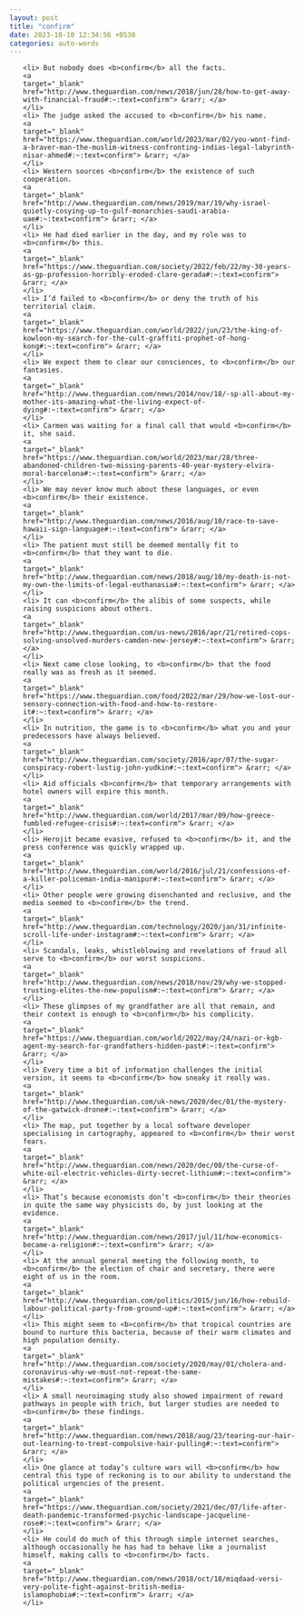 ```yaml
---
layout: post
title: "confirm"
date: 2023-10-10 12:34:56 +0530
categories: auto-words
---
```

<ol>

    <li> But nobody does <b>confirm</b> all the facts.
    <a 
    target="_blank" 
    href="http://www.theguardian.com/news/2018/jun/28/how-to-get-away-with-financial-fraud#:~:text=confirm"> &rarr; </a>
    </li>
    <li> The judge asked the accused to <b>confirm</b> his name.
    <a 
    target="_blank" 
    href="https://www.theguardian.com/world/2023/mar/02/you-wont-find-a-braver-man-the-muslim-witness-confronting-indias-legal-labyrinth-nisar-ahmed#:~:text=confirm"> &rarr; </a>
    </li>
    <li> Western sources <b>confirm</b> the existence of such cooperation.
    <a 
    target="_blank" 
    href="http://www.theguardian.com/news/2019/mar/19/why-israel-quietly-cosying-up-to-gulf-monarchies-saudi-arabia-uae#:~:text=confirm"> &rarr; </a>
    </li>
    <li> He had died earlier in the day, and my role was to <b>confirm</b> this.
    <a 
    target="_blank" 
    href="https://www.theguardian.com/society/2022/feb/22/my-30-years-as-gp-profession-horribly-eroded-clare-gerada#:~:text=confirm"> &rarr; </a>
    </li>
    <li> I’d failed to <b>confirm</b> or deny the truth of his territorial claim.
    <a 
    target="_blank" 
    href="https://www.theguardian.com/world/2022/jun/23/the-king-of-kowloon-my-search-for-the-cult-graffiti-prophet-of-hong-kong#:~:text=confirm"> &rarr; </a>
    </li>
    <li> We expect them to clear our consciences, to <b>confirm</b> our fantasies.
    <a 
    target="_blank" 
    href="http://www.theguardian.com/news/2014/nov/18/-sp-all-about-my-mother-its-amazing-what-the-living-expect-of-dying#:~:text=confirm"> &rarr; </a>
    </li>
    <li> Carmen was waiting for a final call that would <b>confirm</b> it, she said.
    <a 
    target="_blank" 
    href="https://www.theguardian.com/world/2023/mar/28/three-abandoned-children-two-missing-parents-40-year-mystery-elvira-moral-barcelona#:~:text=confirm"> &rarr; </a>
    </li>
    <li> We may never know much about these languages, or even <b>confirm</b> their existence.
    <a 
    target="_blank" 
    href="http://www.theguardian.com/news/2016/aug/10/race-to-save-hawaii-sign-language#:~:text=confirm"> &rarr; </a>
    </li>
    <li> The patient must still be deemed mentally fit to <b>confirm</b> that they want to die.
    <a 
    target="_blank" 
    href="http://www.theguardian.com/news/2018/aug/10/my-death-is-not-my-own-the-limits-of-legal-euthanasia#:~:text=confirm"> &rarr; </a>
    </li>
    <li> It can <b>confirm</b> the alibis of some suspects, while raising suspicions about others.
    <a 
    target="_blank" 
    href="http://www.theguardian.com/us-news/2016/apr/21/retired-cops-solving-unsolved-murders-camden-new-jersey#:~:text=confirm"> &rarr; </a>
    </li>
    <li> Next came close looking, to <b>confirm</b> that the food really was as fresh as it seemed.
    <a 
    target="_blank" 
    href="https://www.theguardian.com/food/2022/mar/29/how-we-lost-our-sensory-connection-with-food-and-how-to-restore-it#:~:text=confirm"> &rarr; </a>
    </li>
    <li> In nutrition, the game is to <b>confirm</b> what you and your predecessors have always believed.
    <a 
    target="_blank" 
    href="http://www.theguardian.com/society/2016/apr/07/the-sugar-conspiracy-robert-lustig-john-yudkin#:~:text=confirm"> &rarr; </a>
    </li>
    <li> Aid officials <b>confirm</b> that temporary arrangements with hotel owners will expire this month.
    <a 
    target="_blank" 
    href="http://www.theguardian.com/world/2017/mar/09/how-greece-fumbled-refugee-crisis#:~:text=confirm"> &rarr; </a>
    </li>
    <li> Herojit became evasive, refused to <b>confirm</b> it, and the press conference was quickly wrapped up.
    <a 
    target="_blank" 
    href="http://www.theguardian.com/world/2016/jul/21/confessions-of-a-killer-policeman-india-manipur#:~:text=confirm"> &rarr; </a>
    </li>
    <li> Other people were growing disenchanted and reclusive, and the media seemed to <b>confirm</b> the trend.
    <a 
    target="_blank" 
    href="http://www.theguardian.com/technology/2020/jan/31/infinite-scroll-life-under-instagram#:~:text=confirm"> &rarr; </a>
    </li>
    <li> Scandals, leaks, whistleblowing and revelations of fraud all serve to <b>confirm</b> our worst suspicions.
    <a 
    target="_blank" 
    href="http://www.theguardian.com/news/2018/nov/29/why-we-stopped-trusting-elites-the-new-populism#:~:text=confirm"> &rarr; </a>
    </li>
    <li> These glimpses of my grandfather are all that remain, and their context is enough to <b>confirm</b> his complicity.
    <a 
    target="_blank" 
    href="https://www.theguardian.com/world/2022/may/24/nazi-or-kgb-agent-my-search-for-grandfathers-hidden-past#:~:text=confirm"> &rarr; </a>
    </li>
    <li> Every time a bit of information challenges the initial version, it seems to <b>confirm</b> how sneaky it really was.
    <a 
    target="_blank" 
    href="http://www.theguardian.com/uk-news/2020/dec/01/the-mystery-of-the-gatwick-drone#:~:text=confirm"> &rarr; </a>
    </li>
    <li> The map, put together by a local software developer specialising in cartography, appeared to <b>confirm</b> their worst fears.
    <a 
    target="_blank" 
    href="http://www.theguardian.com/news/2020/dec/08/the-curse-of-white-oil-electric-vehicles-dirty-secret-lithium#:~:text=confirm"> &rarr; </a>
    </li>
    <li> That’s because economists don’t <b>confirm</b> their theories in quite the same way physicists do, by just looking at the evidence.
    <a 
    target="_blank" 
    href="http://www.theguardian.com/news/2017/jul/11/how-economics-became-a-religion#:~:text=confirm"> &rarr; </a>
    </li>
    <li> At the annual general meeting the following month, to <b>confirm</b> the election of chair and secretary, there were eight of us in the room.
    <a 
    target="_blank" 
    href="http://www.theguardian.com/politics/2015/jun/16/how-rebuild-labour-political-party-from-ground-up#:~:text=confirm"> &rarr; </a>
    </li>
    <li> This might seem to <b>confirm</b> that tropical countries are bound to nurture this bacteria, because of their warm climates and high population density.
    <a 
    target="_blank" 
    href="http://www.theguardian.com/society/2020/may/01/cholera-and-coronavirus-why-we-must-not-repeat-the-same-mistakes#:~:text=confirm"> &rarr; </a>
    </li>
    <li> A small neuroimaging study also showed impairment of reward pathways in people with trich, but larger studies are needed to <b>confirm</b> these findings.
    <a 
    target="_blank" 
    href="http://www.theguardian.com/news/2018/aug/23/tearing-our-hair-out-learning-to-treat-compulsive-hair-pulling#:~:text=confirm"> &rarr; </a>
    </li>
    <li> One glance at today’s culture wars will <b>confirm</b> how central this type of reckoning is to our ability to understand the political urgencies of the present.
    <a 
    target="_blank" 
    href="https://www.theguardian.com/society/2021/dec/07/life-after-death-pandemic-transformed-psychic-landscape-jacqueline-rose#:~:text=confirm"> &rarr; </a>
    </li>
    <li> He could do much of this through simple internet searches, although occasionally he has had to behave like a journalist himself, making calls to <b>confirm</b> facts.
    <a 
    target="_blank" 
    href="http://www.theguardian.com/news/2018/oct/18/miqdaad-versi-very-polite-fight-against-british-media-islamophobia#:~:text=confirm"> &rarr; </a>
    </li>